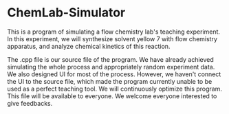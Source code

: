 # ChemLab-Simulator
This is a program of simulating a flow chemistry lab's teaching experiment.
In this experiment, we will synthesize solvent yellow 7 with flow chemistry apparatus, and analyze chemical kinetics of this reaction.

The .cpp file is our source file of the program. We have already achieved simulating the whole process and appropriately random experiment data. We also designed UI for most of the process. However, we haven't connect the UI to the source file, which made the program currently unable to be used as a perfect teaching tool. We will continuously optimize this program. This file will be available to everyone. We welcome everyone interested to give feedbacks.
